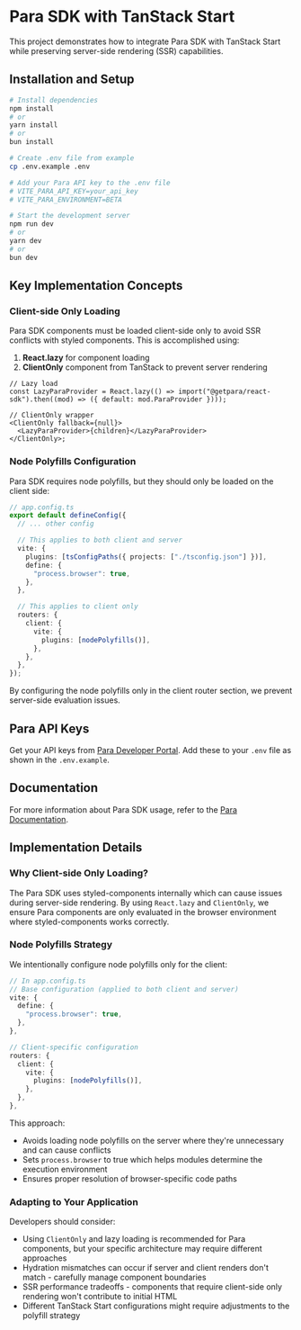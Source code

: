 # Para SDK with TanStack Start

This project demonstrates how to integrate Para SDK with TanStack Start while preserving server-side rendering (SSR)
capabilities.

## Installation and Setup

```bash
# Install dependencies
npm install
# or
yarn install
# or
bun install

# Create .env file from example
cp .env.example .env

# Add your Para API key to the .env file
# VITE_PARA_API_KEY=your_api_key
# VITE_PARA_ENVIRONMENT=BETA

# Start the development server
npm run dev
# or
yarn dev
# or
bun dev
```

## Key Implementation Concepts

### Client-side Only Loading

Para SDK components must be loaded client-side only to avoid SSR conflicts with styled components. This is accomplished
using:

1. **React.lazy** for component loading
2. **ClientOnly** component from TanStack to prevent server rendering

```tsx
// Lazy load
const LazyParaProvider = React.lazy(() => import("@getpara/react-sdk").then((mod) => ({ default: mod.ParaProvider })));

// ClientOnly wrapper
<ClientOnly fallback={null}>
  <LazyParaProvider>{children}</LazyParaProvider>
</ClientOnly>;
```

### Node Polyfills Configuration

Para SDK requires node polyfills, but they should only be loaded on the client side:

```ts
// app.config.ts
export default defineConfig({
  // ... other config

  // This applies to both client and server
  vite: {
    plugins: [tsConfigPaths({ projects: ["./tsconfig.json"] })],
    define: {
      "process.browser": true,
    },
  },

  // This applies to client only
  routers: {
    client: {
      vite: {
        plugins: [nodePolyfills()],
      },
    },
  },
});
```

By configuring the node polyfills only in the client router section, we prevent server-side evaluation issues.

## Para API Keys

Get your API keys from [Para Developer Portal](https://developer.getpara.com). Add these to your `.env` file as shown in
the `.env.example`.

## Documentation

For more information about Para SDK usage, refer to the [Para Documentation](https://docs.getpara.com).

## Implementation Details

### Why Client-side Only Loading?

The Para SDK uses styled-components internally which can cause issues during server-side rendering. By using
`React.lazy` and `ClientOnly`, we ensure Para components are only evaluated in the browser environment where
styled-components works correctly.

### Node Polyfills Strategy

We intentionally configure node polyfills only for the client:

```ts
// In app.config.ts
// Base configuration (applied to both client and server)
vite: {
  define: {
    "process.browser": true,
  },
},

// Client-specific configuration
routers: {
  client: {
    vite: {
      plugins: [nodePolyfills()],
    },
  },
},
```

This approach:

- Avoids loading node polyfills on the server where they're unnecessary and can cause conflicts
- Sets `process.browser` to true which helps modules determine the execution environment
- Ensures proper resolution of browser-specific code paths

### Adapting to Your Application

Developers should consider:

- Using `ClientOnly` and lazy loading is recommended for Para components, but your specific architecture may require
  different approaches
- Hydration mismatches can occur if server and client renders don't match - carefully manage component boundaries
- SSR performance tradeoffs - components that require client-side only rendering won't contribute to initial HTML
- Different TanStack Start configurations might require adjustments to the polyfill strategy
